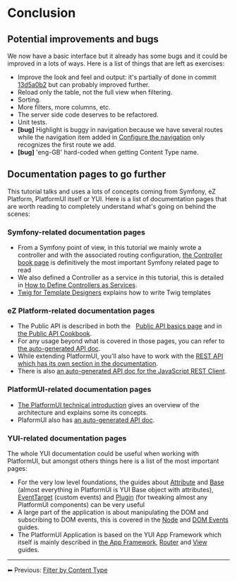 # Conclusion

## Potential improvements and bugs

We now have a basic interface but it already has some bugs and it could be improved in a lots of ways. Here is a list of things that are left as exercises:

- Improve the look and feel and output: it's partially of done in commit [13d5a0b2](https://github.com/ezsystems/ExtendingPlatformUIConferenceBundle/commit/13d5a0b2f4d957425a751a2cc4cbd6566ed0b57a) but can probably improved further.
- Reload only the table, not the full view when filtering.
- Sorting.
- More filters, more columns, etc.
- The server side code deserves to be refactored.
- Unit tests.
- **\[bug\]** Highlight is buggy in navigation because we have several routes while the navigation item added in [Configure the navigation](configure_the_navigation.md) only recognizes the first route we add.
- **\[bug\]** 'eng-GB' hard-coded when getting Content Type name.

## Documentation pages to go further

This tutorial talks and uses a lots of concepts coming from Symfony, eZ Platform, PlatformUI itself or YUI. Here is a list of documentation pages that are worth reading to completely understand what's going on behind the scenes:

### Symfony-related documentation pages

- From a Symfony point of view, in this tutorial we mainly wrote a controller and with the associated routing configuration, [the Controller book page](http://symfony.com/doc/current/book/controller.html) is definitively the most important Symfony related page to read
- We also defined a Controller as a service in this tutorial, this is detailed in [How to Define Controllers as Services](http://symfony.com/doc/current/cookbook/controller/service.html).
- [Twig for Template Designers](http://twig.sensiolabs.org/doc/templates.html) explains how to write Twig templates

### eZ Platform-related documentation pages

- The Public API is described in both the   [Public API basics page](https://doc.ez.no/display/DEVELOPER/Getting+started+with+the+Public+API) and in [the Public API Cookbook](https://doc.ez.no/display/DEVELOPER/Public+API+Guide).
- For any usage beyond what is covered in those pages, you can refer to [the auto-generated API doc](http://apidoc.ez.no/sami/trunk/NS/html/index.html).
- While extending PlatformUI, you'll also have to work with the [REST API which has its own section in the documentation](https://doc.ez.no/display/DEVELOPER/REST+API+Guide).
- There is also [an auto-generated API doc for the JavaScript REST Client](http://ezsystems.github.io/javascript-rest-client/).

### PlatformUI-related documentation pages

- [The PlatformUI technical introduction](https://doc.ez.no/display/DEVELOPER/Backend+interface) gives an overview of the architecture and explains some its concepts.
- PlaformUI also has [an auto-generated API doc](http://ezsystems.github.io/platformui-javascript-api/).

### YUI-related documentation pages

The whole YUI documentation could be useful when working with PlatformUI, but amongst others things here is a list of the most important pages:

- For the very low level foundations, the guides about [Attribute](http://yuilibrary.com/yui/docs/attribute/) and [Base](http://yuilibrary.com/yui/docs/base/) (almost everything in PlatformUI is YUI Base object with attributes), [EventTarget](http://yuilibrary.com/yui/docs/event-custom/) (custom events) and [Plugin](http://yuilibrary.com/yui/docs/plugin/) (for tweaking almost any PlatformUI components) can be very useful
- A large part of the application is about manipulating the DOM and subscribing to DOM events, this is covered in the [Node](http://yuilibrary.com/yui/docs/node/) and [DOM Events](http://yuilibrary.com/yui/docs/event/) guides.
- The PlatformUI Application is based on the YUI App Framework which itself is mainly described in [the App Framework](http://yuilibrary.com/yui/docs/app/), [Router](http://yuilibrary.com/yui/docs/router/) and [View](http://yuilibrary.com/yui/docs/view/) guides.

------

⬅ Previous: [Filter by Content Type](filter_by_content_type.md)
